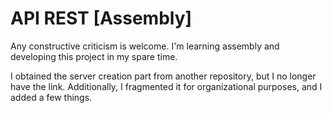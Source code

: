 # API REST [Assembly]
Any constructive criticism is welcome. I'm learning assembly and developing this project in my spare time.

I obtained the server creation part from another repository, but I no longer have the link. Additionally,
I fragmented it for organizational purposes, and I added a few things.